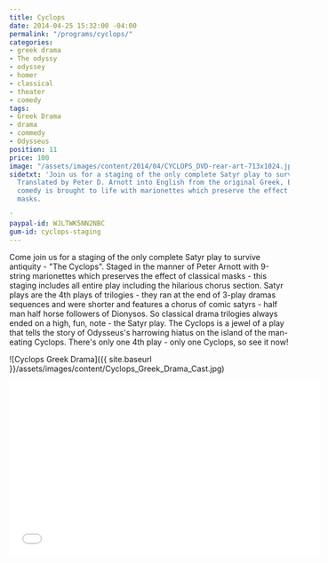 ```yaml
---
title: Cyclops
date: 2014-04-25 15:32:00 -04:00
permalink: "/programs/cyclops/"
categories:
- greek drama
- The odyssy
- odyssey
- homer
- classical
- theater
- comedy
tags:
- Greek Drama
- drama
- commedy
- Odysseus
position: 11
price: 100
image: "/assets/images/content/2014/04/CYCLOPS_DVD-rear-art-713x1024.jpg"
sidetxt: 'Join us for a staging of the only complete Satyr play to survive antiquity.
  Translated by Peter D. Arnott into English from the original Greek, Euripides ludicrous
  comedy is brought to life with marionettes which preserve the effect of classical
  masks.

'
paypal-id: WJLTWK5NN2NBC
gum-id: cyclops-staging
---
```


Come join us for a staging of the only complete Satyr play to survive antiquity - "The Cyclops". Staged in the manner of Peter Arnott with 9-string marionettes which preserves the effect of classical masks - this staging includes all entire play including the hilarious chorus section.  Satyr plays are the 4th plays of trilogies - they ran at the end of 3-play dramas sequences and were shorter and features a chorus of comic satyrs - half man half horse followers of Dionysos. So classical drama trilogies always ended on a high, fun, note - the Satyr play. The Cyclops is a jewel of a play that tells the story of Odysseus's harrowing hiatus on the island of the man-eating Cyclops.  There's only one 4th play - only one Cyclops, so see it now!

!\[Cyclops Greek Drama\]({{ site.baseurl }}/assets/images/content/Cyclops_Greek_Drama_Cast.jpg)

<iframe src="//www.youtube.com/embed/NUMJQ9ILtr4?rel=0&modestbranding=1&autohide=1" class="yt" width="560" height="315" frameborder="0" allowfullscreen="allowfullscreen"></iframe>